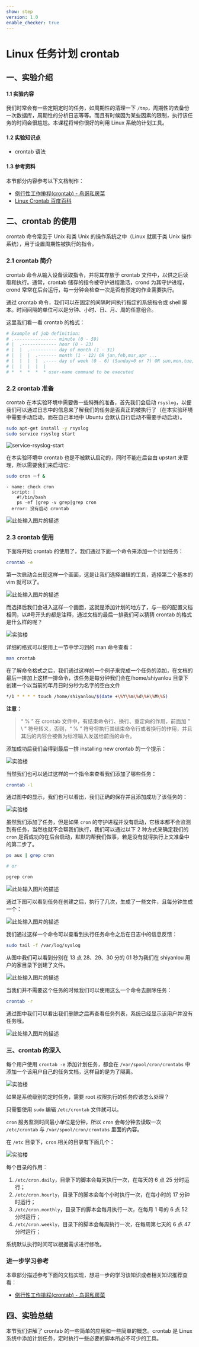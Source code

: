 ```yaml
---
show: step
version: 1.0
enable_checker: true
---
```


# Linux 任务计划 crontab

## 一、实验介绍

#### 1.1 实验内容

我们时常会有一些定期定时的任务，如周期性的清理一下 `/tmp`，周期性的去备份一次数据库，周期性的分析日志等等。而且有时候因为某些因素的限制，执行该任务的时间会很尴尬。本课程将带你很好的利用 Linux 系统的计划工具。

#### 1.2 实验知识点

- crontab 语法

#### 1.3 参考资料

本节部分内容参考以下文档制作：

- [例行性工作排程(crontab) - 鸟哥私房菜](http://cn.linux.vbird.org/linux_basic/0430cron.php)
- [Linux Crontab 百度百科](http://baike.baidu.com/link?url=h_n27RWno87VR4N0xoTGQfcnhoWXH_5JtLNEjuTqisXIasgLiUbWWjJwIkc3vnEIJrCrlZ1oQ4q3xrTz8VRtd_)

## 二、crontab 的使用

crontab 命令常见于 Unix 和类 Unix 的操作系统之中（Linux 就属于类 Unix 操作系统），用于设置周期性被执行的指令。

### 2.1 crontab 简介

crontab 命令从输入设备读取指令，并将其存放于 crontab 文件中，以供之后读取和执行。通常，crontab 储存的指令被守护进程激活，crond 为其守护进程，crond 常常在后台运行，每一分钟会检查一次是否有预定的作业需要执行。

通过 crontab 命令，我们可以在固定的间隔时间执行指定的系统指令或 shell 脚本。时间间隔的单位可以是分钟、小时、日、月、周的任意组合。

这里我们看一看 crontab 的格式：

```bash
# Example of job definition:
# .---------------- minute (0 - 59)
# |  .------------- hour (0 - 23)
# |  |  .---------- day of month (1 - 31)
# |  |  |  .------- month (1 - 12) OR jan,feb,mar,apr ...
# |  |  |  |  .---- day of week (0 - 6) (Sunday=0 or 7) OR sun,mon,tue,wed,thu,fri,sat
# |  |  |  |  |
# *  *  *  *  * user-name command to be executed
```

### 2.2 crontab 准备

crontab 在本实验环境中需要做一些特殊的准备，首先我们会启动 `rsyslog`，以便我们可以通过日志中的信息来了解我们的任务是否真正的被执行了（在本实验环境中需要手动启动，而在自己本地中 Ubuntu 会默认自行启动不需要手动启动）。

```bash
sudo apt-get install -y rsyslog
sudo service rsyslog start
```

![service-rsyslog-start](https://dn-simplecloud.shiyanlou.com/1135081468201394787-wm)

在本实验环境中 crontab 也是不被默认启动的，同时不能在后台由 upstart 来管理，所以需要我们来启动它:

```bash
sudo cron －f &
```

```checker
- name: check cron
  script: |
    #!/bin/bash
    ps -ef |grep -v grep|grep cron
  error: 没有启动 crontab
```

![此处输入图片的描述](https://doc.shiyanlou.com/document-uid600404labid6124timestamp1523941816405.png/wm)

### 2.3 crontab 使用

下面将开始 crontab 的使用了，我们通过下面一个命令来添加一个计划任务：

```bash
crontab -e
```

第一次启动会出现这样一个画面，这是让我们选择编辑的工具，选择第二个基本的 vim 就可以了。

![此处输入图片的描述](https://doc.shiyanlou.com/document-uid600404labid6124timestamp1523941985569.png/wm)

而选择后我们会进入这样一个画面，这就是添加计划的地方了，与一般的配置文档相同，以#号开头的都是注释，通过文档的最后一排我们可以猜猜 crontab 的格式是什么样的呢？

![实验楼](https://dn-simplecloud.shiyanlou.com/1135081468202029108-wm)

详细的格式可以使用上一节中学习到的 man 命令查看：

```bash
man crontab
```

在了解命令格式之后，我们通过这样的一个例子来完成一个任务的添加，在文档的最后一排加上这样一排命令，该任务是每分钟我们会在/home/shiyanlou 目录下创建一个以当前的年月日时分秒为名字的空白文件

```bash
*/1 * * * * touch /home/shiyanlou/$(date +\%Y\%m\%d\%H\%M\%S)
```

**注意：**

> “ % ” 在 crontab 文件中，有结束命令行、换行、重定向的作用，前面加 ” \ ” 符号转义，否则，“ % ” 符号将执行其结束命令行或者换行的作用，并且其后的内容会被做为标准输入发送给前面的命令。

添加成功后我们会得到最后一排 installing new crontab 的一个提示：

![实验楼](https://dn-simplecloud.shiyanlou.com/1135081468203483143-wm)

当然我们也可以通过这样的一个指令来查看我们添加了哪些任务：

```bash
crontab -l
```

通过图中的显示，我们也可以看出，我们正确的保存并且添加成功了该任务的：

![实验楼](https://dn-simplecloud.shiyanlou.com/1135081468204230683-wm)

虽然我们添加了任务，但是如果 `cron` 的守护进程并没有启动，它根本都不会监测到有任务，当然也就不会帮我们执行，我们可以通过以下 2 种方式来确定我们的 `cron` 是否成功的在后台启动，默默的帮我们做事，若是没有就得执行上文准备中的第二步了。

```bash
ps aux | grep cron

# or

pgrep cron
```

![此处输入图片的描述](https://doc.shiyanlou.com/document-uid600404labid6124timestamp1523942683532.png/wm)

通过下图可以看到任务在创建之后，执行了几次，生成了一些文件，且每分钟生成一个：

![此处输入图片的描述](https://doc.shiyanlou.com/document-uid600404labid6124timestamp1523943532369.png/wm)

我们通过这样一个命令可以查看到执行任务命令之后在日志中的信息反馈：

```bash
sudo tail -f /var/log/syslog
```

从图中我们可以看到分别在 13 点 28、29、30 分的 01 秒为我们在 shiyanlou 用户的家目录下创建了文件。

![此处输入图片的描述](https://doc.shiyanlou.com/document-uid600404labid6124timestamp1523943327065.png/wm)

当我们并不需要这个任务的时候我们可以使用这么一个命令去删除任务：

```bash
crontab -r
```

通过图中我们可以看出我们删除之后再查看任务列表，系统已经显示该用户并没有任务哦。

![此处输入图片的描述](https://doc.shiyanlou.com/document-uid600404labid6124timestamp1523943647348.png/wm)

### 三、crontab 的深入

每个用户使用 `crontab -e` 添加计划任务，都会在 `/var/spool/cron/crontabs` 中添加一个该用户自己的任务文档，这样目的是为了隔离。

![实验楼](https://dn-simplecloud.shiyanlou.com/1135081468206283987-wm)

如果是系统级别的定时任务，需要 root 权限执行的任务应该怎么处理？

只需要使用 `sudo` 编辑 `/etc/crontab` 文件就可以。

`cron` 服务监测时间最小单位是分钟，所以 `cron` 会每分钟去读取一次 `/etc/crontab` 与 `/var/spool/cron/crontabs` 里面的內容。

在 `/etc` 目录下，`cron` 相关的目录有下面几个：

![实验楼](https://dn-simplecloud.shiyanlou.com/1135081468206856712)

每个目录的作用：

1. `/etc/cron.daily`，目录下的脚本会每天执行一次，在每天的 6 点 25 分时运行；
2. `/etc/cron.hourly`，目录下的脚本会每个小时执行一次，在每小时的 17 分钟时运行；
3. `/etc/cron.monthly`，目录下的脚本会每月执行一次，在每月 1 号的 6 点 52 分时运行；
4. `/etc/cron.weekly`，目录下的脚本会每周执行一次，在每周第七天的 6 点 47 分时运行；

系统默认执行时间可以根据需求进行修改。

### 进一步学习参考

本章部分描述参考下面的文档实现，想进一步的学习该知识或者相关知识推荐查看：

- [例行性工作排程(crontab) - 鸟哥私房菜](http://cn.linux.vbird.org/linux_basic/0430cron.php)

## 四、实验总结

本节我们讲解了 crontab 的一些简单的应用和一些简单的概念。crontab 是 Linux 系统中添加计划任务，定时执行一些必要的脚本所必不可少的工具。
